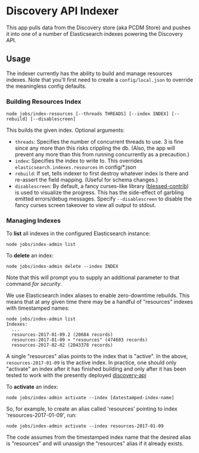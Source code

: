 # Discovery API Indexer

This app pulls data from the Discovery store (aka PCDM Store) and pushes it into one of a number of Elasticsearch indexes powering the Discovery API.

## Usage

The indexer currently has the ability to build and manage resources indexes. Note that you'll first need to create a `config/local.json` to override the meaningless config defaults.

### Building Resources Index

```node jobs/index-resources [--threads THREADS] [--index INDEX] [--rebuild] [--disablescreen]```

This builds the given index. Optional arguments:
* `threads`: Specifies the number of concurrent threads to use. 3 is fine since any more than this risks crippling the db. (Also, the app will prevent any more than this from running concurrently as a precaution.)
* `index`: Specifies the index to write to. This overrides `elasticsearch.indexes.resources` in config/*.json
* `rebuild`: If set, tells indexer to first destroy whatever index is there and re-assert the field mapping. (Useful for schema changes.)
* `disablescreen`: By default, a fancy curses-like library ([blessed-contrib](https://github.com/yaronn/blessed-contrib)) is used to visualize the progress. This has the side-effect of garbling emitted errors/debug messages. Specify `--disablescreen` to disable the fancy curses screen takeover to view all output to stdout.

### Managing Indexes

To **list** all indexes in the configured Elasticsearch instance:

```node jobs/index-admin list```

To **delete** an index:

```node jobs/index-admin delete --index INDEX```

Note that this will prompt you to supply an additional parameter to that command *for security*.

We use Elasticsearch index aliases to enable zero-downtime rebuilds. This means that at any given time there may be a handful of "resources" indexes with timestamped names:

```
node jobs/index-admin list
Indexes: 
  ...
  resources-2017-01-09.2 (20684 records)
  resources-2017-01-09 > "resources" (474603 records)
  resources-2017-02-02 (2043378 records)
```

A single "resources" alias points to the index that is "active". In the above, `resources-2017-01-09` is the active index. In practice, one should only "activate" an index after it has finished building and only after it has been tested to work with the presently deployed [discovery-api](https://github.com/nypl-discovery/discovery-api)

To **activate** an index:

```node jobs/index-admin activate --index [datestamped-index-name]```

So, for example, to create an alias called 'resources' pointing to index 'resources-2017-01-09', run:

```node jobs/index-admin activate --index resources-2017-01-09```

The code assumes from the timestamped index name that the desired alias is "resources" and will unassign the "resources" alias if it already exists.
